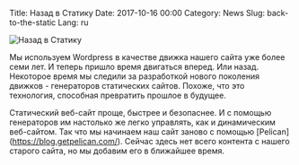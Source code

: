Title: Назад в Статику
Date: 2017-10-16 00:00
Category: News
Slug: back-to-the-static
Lang: ru

![Назад в Статику]({attach}/images/2017-10-16-back-to-the-static.png)

Мы используем Wordpress в качестве движка нашего сайта уже более семи лет. И теперь пришло время двигаться вперед. Или назад.
Некоторое время мы следили за разработкой нового поколения движков - генераторов статических сайтов.
Похоже, что это технология, способная превратить прошлое в будущее.

Статический веб-сайт проще, быстрее и безопаснее. И с помощью генераторов им настолько же легко управлять, как и динамическим веб-сайтом.
Так что мы начинаем наш сайт заново с помощью [Pelican] (https://blog.getpelican.com/).
Сейчас здесь нет всего контента с нашего старого сайта, но мы добавим его в ближайшее время.
